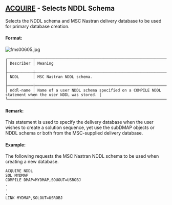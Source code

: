 ## [ACQUIRE](https://nexus.hexagon.com/documentationcenter/bundle/MSC_Nastran_2022.4/page/Nastran_Combined_Book/qrg/fms/TOC.ACQUIRE.xhtml) - Selects NDDL Schema

Selects the NDDL schema and MSC Nastran delivery database to be used for primary database creation.

#### Format:

![fms00605.jpg](https://help-be.hexagonmi.com/bundle/MSC_Nastran_2022.4/page/Nastran_Combined_Book/qrg/fms/../../../assets/fms00605.jpg?_LANG=enus)  

```text
┌───────────┬─────────────────────────────────────────────────────────────────────────────────────────────────┐
│ Describer │ Meaning                                                                                         │
├───────────┼─────────────────────────────────────────────────────────────────────────────────────────────────┤
│ NDDL      │ MSC Nastran NDDL schema.                                                                        │
├───────────┼─────────────────────────────────────────────────────────────────────────────────────────────────┤
│ nddl-name │ Name of a user NDDL schema specified on a COMPILE NDDL statement when the user NDDL was stored. │
└───────────┴─────────────────────────────────────────────────────────────────────────────────────────────────┘
```

#### Remark:

This statement is used to specify the delivery database when the user wishes to create a solution sequence, yet use the subDMAP objects or NDDL schema or both from the MSC-supplied delivery database.

#### Example:

The following requests the MSC Nastran NDDL schema to be used when creating a new database.

```nastran
ACQUIRE NDDL
SOL MYDMAP
COMPILE DMAP=MYDMAP,SOUOUT=USROBJ
.
.
.
LINK MYDMAP,SOLOUT=USROBJ
```
